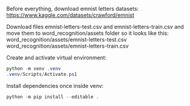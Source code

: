 Before everything, download emnist letters datasets:
https://www.kaggle.com/datasets/crawford/emnist

Download files emnist-letters-test.csv and emnist-letters-train.csv and move them to word_recognition/assets folder so it looks like this:
word_recognition/assets/emnist-letters-test.csv
word_recognition/assets/emnist-letters-train.csv

Create and activate virtual environment:

```powershell
python -m venv .venv
.venv/Scripts/Activate.ps1
```

Install dependencies once inside venv:

```powershell
python -m pip install --editable .
```
